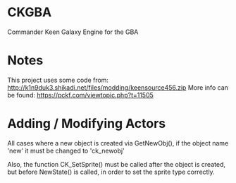 # CKGBA
Commander Keen Galaxy Engine for the GBA

# Notes
This project uses some code from: http://k1n9duk3.shikadi.net/files/modding/keensource456.zip
More info can be found: https://pckf.com/viewtopic.php?t=11505

# Adding / Modifying Actors
All cases where a new object is created via GetNewObj(), 
if the object name 'new' it must be changed to 'ck_newobj'

Also, the function CK_SetSprite() must be called after the object is created, but before
NewState() is called, in order to set the sprite type correctly.
